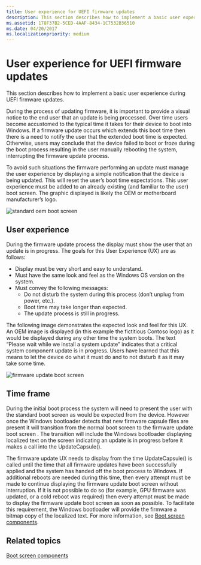```yaml
---
title: User experience for UEFI firmware updates
description: This section describes how to implement a basic user experience during UEFI firmware updates.
ms.assetid: 178F37B2-5CED-4AAF-8434-1C7532B36510
ms.date: 04/20/2017
ms.localizationpriority: medium
---
```


# User experience for UEFI firmware updates


This section describes how to implement a basic user experience during UEFI firmware updates.

During the process of updating firmware, it is important to provide a visual notice to the end user that an update is being processed. Over time users become accustomed to the typical time it takes for their device to boot into Windows. If a firmware update occurs which extends this boot time then there is a need to notify the user that the extended boot time is expected. Otherwise, users may conclude that the device failed to boot or froze during the boot process resulting in the user manually rebooting the system, interrupting the firmware update process.

To avoid such situations the firmware performing an update must manage the user experience by displaying a simple notification that the device is being updated. This will reset the user’s boot time expectations. This user experience must be added to an already existing (and familiar to the user) boot screen. The graphic displayed is likely the OEM or motherboard manufacturer’s logo.

![standard oem boot screen](images/standardoembootscreen.png)

## User experience


During the firmware update process the display must show the user that an update is in progress. The goals for this User Experience (UX) are as follows:

-   Display must be very short and easy to understand.
-   Must have the same look and feel as the Windows OS version on the system.
-   Must convey the following messages:
    -   Do not disturb the system during this process (don’t unplug from power, etc.).
    -   Boot time may take longer than expected.
    -   The update process is still in progress.

The following image demonstrates the expected look and feel for this UX. An OEM image is displayed (in this example the fictitious Contoso logo) as it would be displayed during any other time the system boots. The text “Please wait while we install a system update” indicates that a critical system component update is in progress. Users have learned that this means to let the device do what it must do and to not disturb it as it may take some time.

![firmware update boot screen](images/firmwareupdatebootscreen.png)

## Time frame


During the initial boot process the system will need to present the user with the standard boot screen as would be expected from the device. However once the Windows bootloader detects that new firmware capsule files are present it will transition from the normal boot screen to the firmware update boot screen . The transition will include the Windows bootloader displaying localized text on the screen indicating an update is in progress before it makes a call into the UpdateCapsule().

The firmware update UX needs to display from the time UpdateCapsule() is called until the time that all firmware updates have been successfully applied and the system has handed off the boot process to Windows. If additional reboots are needed during this time, then every attempt must be made to continue displaying the firmware update boot screen without interruption. If it is not possible to do so (for example, GPU firmware was updated, or a cold reboot was required) then every attempt must be made to display the firmware update boot screen as soon as possible. To facilitate this requirement, the Windows bootloader will provide the firmware a bitmap copy of the localized text. For more information, see [Boot screen components](boot-screen-components.md).

## Related topics
[Boot screen components](boot-screen-components.md)  




